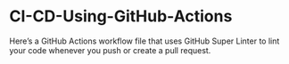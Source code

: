 # CI-CD-Using-GitHub-Actions


Here’s a GitHub Actions workflow file that uses GitHub Super Linter to lint your code whenever you push or create a pull request.
